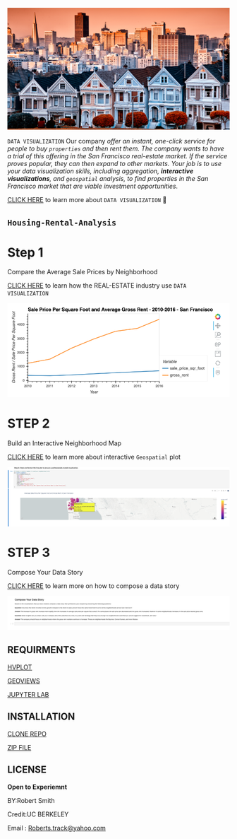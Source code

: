 
![](pics/first.png)

`DATA VISUALIZATION` Our company *offer an instant, one-click service for people to buy `properties` and then rent them. The company wants to have a trial of this offering in the San Francisco real-estate market. If the service proves popular, they can then expand to other markets. Your job is to use your data visualization skills, including aggregation, **interactive visualizations**, and `geospatial` analysis, to find properties in the San Francisco market that are viable investment opportunities*.

[CLICK HERE](https://www.tableau.com/learn/articles/data-visualization) to learn more about `DATA VISUALIZATION` 🧠

## `Housing-Rental-Analysis`

# Step 1

Compare the Average Sale Prices by Neighborhood

[CLICK HERE](https://www.instructables.com/Real-Estate-Data-Visualization/) to learn how the REAL-ESTATE industry use `DATA VISUALIZATION`


![](pics/avg-sale-px-sq-foot-gross-rent-Copy1.png)

# STEP 2 

Build an Interactive Neighborhood Map
    
[CLICK HERE](https://towardsdatascience.com/interactive-geospatial-data-visualization-with-geoviews-in-python-7d5335c8efd1) to learn more about interactive `Geospatial` plot

![](pics/geo.png)

# STEP 3 

Compose Your Data Story

[CLICK HERE](https://blog.gramener.com/easy-steps-to-data-storytelling/) to learn more on  how to compose a data story


![](pics/data.png)




## REQUIRMENTS

[HVPLOT](https://pypi.org/project/hvplot/)

[GEOVIEWS](https://pypi.org/project/geoviews/)

[JUPYTER LAB](https://jupyter.org/install)





## INSTALLATION

[CLONE REPO](https://github.com/brprod8/Housing-Rental-Analysis.git)

[ZIP FILE](https://github.com/brprod8/Housing-Rental-Analysis/archive/refs/heads/main.zip)





## LICENSE

**Open to Experiemnt**

BY:Robert Smith

Credit:UC BERKELEY

Email : Roberts.track@yahoo.com


